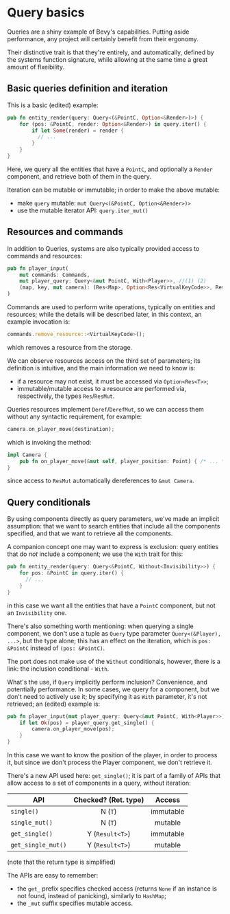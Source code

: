 # Query basics

Queries are a shiny example of Bevy's capabilities. Putting aside performance, any project will certainly benefit from their ergonomy.

Their distinctive trait is that they're entirely, and automatically, defined by the systems function signature, while allowing at the same time a great amount of flxeibility.

## Basic queries definition and iteration

This is a basic (edited) example:

```rs
pub fn entity_render(query: Query<(&PointC, Option<&Render>)>) {
    for (pos: &PointC, render: Option<&Render>) in query.iter() {
        if let Some(render) = render {
          // ...
        }
    }
}
```

Here, we query all the entities that have a `PointC`, and optionally a `Render` component, and retrieve both of them in the query.

Iteration can be mutable or immutable; in order to make the above mutable:

- make `query` mutable: `mut Query<(&PointC, Option<&Render>)>`
- use the mutable iterator API: `query.iter_mut()`

## Resources and commands

In addition to Queries, systems are also typically provided access to commands and resources:

```rs
pub fn player_input(
    mut commands: Commands,
    mut player_query: Query<&mut PointC, With<Player>>, //(1) (2)
    (map, key, mut camera): (Res<Map>, Option<Res<VirtualKeyCode>>, ResMut<Camera>),
)
```

Commands are used to perform write operations, typically on entities and resources; while the details will be described later, in this context, an example invocation is:

```rs
commands.remove_resource::<VirtualKeyCode>();
```

which removes a resource from the storage.

We can observe resources access on the third set of parameters; its definition is intuitive, and the main information we need to know is:

- if a resource may not exist, it must be accessed via `Option<Res<T>>`;
- immutable/mutable access to a resource are performed via, respectively, the types `Res`/`ResMut`.

Queries resources implement `Deref`/`DerefMut`, so we can access them without any syntactic requirement, for example:

```rs
camera.on_player_move(destination);
```

which is invoking the method:

```rs
impl Camera {
    pub fn on_player_move(&mut self, player_position: Point) { /* ... */ }
}
```

since access to `ResMut` automatically dereferences to `&mut Camera`.

## Query conditionals

By using components directly as query parameters, we've made an implicit assumption: that we want to search entities that include all the components specified, and that we want to retrieve all the components.

A companion concept one may want to express is exclusion: query entities that do _not_ include a component; we use the `With` trait for this:

```rs
pub fn entity_render(query: Query<&PointC, Without<Invisibility>>) {
    for pos: &PointC in query.iter() {
      // ...
    }
}
```

in this case we want all the entities that have a `PointC` component, but not an `Invisibility` one.

There's also something worth mentioning: when querying a single component, we don't use a tuple as `Query` type parameter `Query<(&Player), ...>`, but the type alone; this has an effect on the iteration, which is `pos: &PointC` instead of `(pos: &PointC)`.

The port does not make use of the `Without` conditionals, however, there is a link: the inclusion conditional - `With`.

What's the use, if `Query` implicitly perform inclusion? Convenience, and potentially performance. In some cases, we query for a component, but we don't need to actively use it; by specifying it as `With` parameter, it's not retrieved; an (edited) example is:

```rs
pub fn player_input(mut player_query: Query<&mut PointC, With<Player>>) {
    if let Ok(pos) = player_query.get_single() {
        camera.on_player_move(pos);
    }
}
```

In this case we want to know the position of the player, in order to process it, but since we don't process the Player component, we don't retrieve it.

There's a new API used here: `get_single()`; it is part of a family of APIs that allow access to a set of components in a query, without iteration:

| API                | Checked? (Ret. type) |  Access   |
| ------------------ | :------------------: | :-------: |
| `single()`         |       N (`T`)        | immutable |
| `single_mut()`     |       N (`T`)        |  mutable  |
| `get_single()`     |   Y (`Result<T>`)    | immutable |
| `get_single_mut()` |   Y (`Result<T>`)    |  mutable  |

(note that the return type is simplified)

The APIs are easy to remember:

- the `get_` prefix specifies checked access (returns `None` if an instance is not found, instead of panicking), similarly to `HashMap`;
- the `_mut` suffix specifies mutable access.
